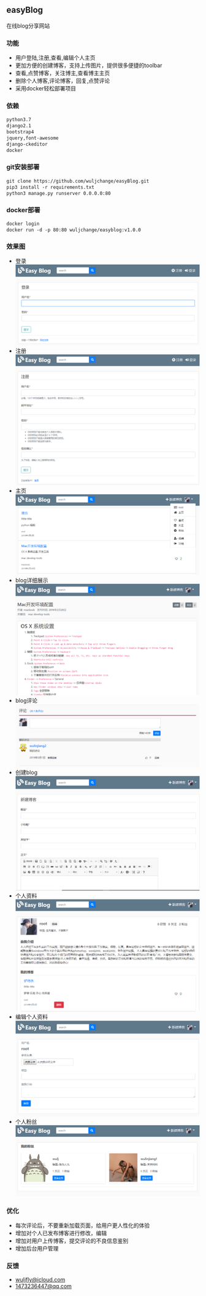## easyBlog
在线blog分享网站

### 功能
- 用户登陆,注册,查看,编辑个人主页
- 更加方便的创建博客，支持上传图片，提供很多便捷的toolbar
- 查看,点赞博客，关注博主,查看博主主页
- 删除个人博客,评论博客，回复,点赞评论
- 采用docker轻松部署项目

### 依赖
    python3.7
    django2.1
    bootstrap4
    jquery,font-awesome
    django-ckeditor
    docker
    
### git安装部署
    git clone https://github.com/wuljchange/easyBlog.git
    pip3 install -r requirements.txt
    python3 manage.py runserver 0.0.0.0:80
    
### docker部署
    docker login
    docker run -d -p 80:80 wuljchange/easyblog:v1.0.0
    
### 效果图
- 登录
![登录页](screenshot/blog-login.png "登录页")
- 注册
![注册页](screenshot/blog-register.png "注册页")
- 主页
![主页](screenshot/blog-index.png "主页")
- blog详细展示
![详细](screenshot/blog-detail.png "详细")
- blog评论
![评论](screenshot/blog-comment.png "评论")
- 创建blog
![创建blog](screenshot/blog-create.png "创建blog")
- 个人资料
![个人资料](screenshot/blog-profile.png "个人资料")
- 编辑个人资料
![编辑个人资料](screenshot/blog-edit-profile.png "编辑个人资料")
- 个人粉丝
![个人粉丝](screenshot/blog-myfans.png "个人粉丝")

### 优化
- 每次评论后，不要重新加载页面，给用户更人性化的体验
- 增加对个人已发布博客进行修改，编辑
- 增加对用户上传博客，提交评论的不良信息鉴别
- 增加后台用户管理

### 反馈
- wuljfly@icloud.com
- 1473236447@qq.com